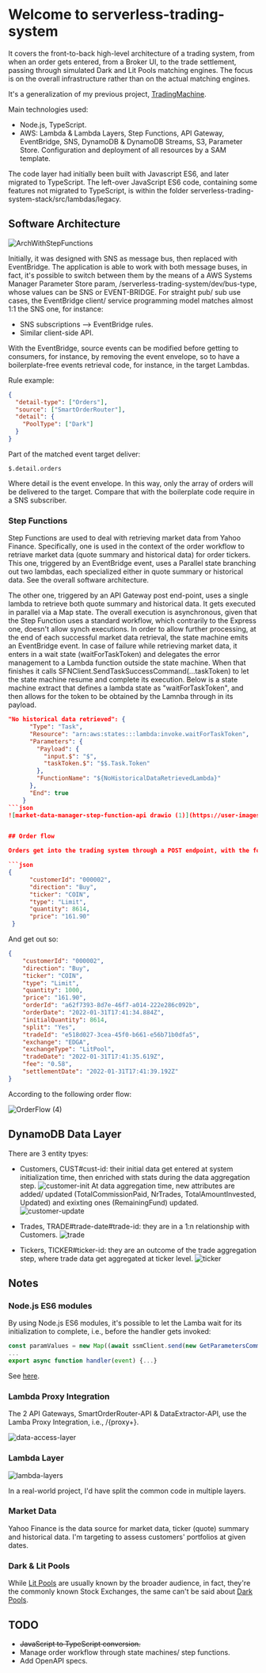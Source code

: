 # Welcome to serverless-trading-system

It covers the front-to-back high-level architecture of a trading system, from when an order gets entered, from a Broker UI, to the trade settlement, passing through simulated Dark and Lit Pools matching engines. The focus is on the overall infrastructure rather than on the actual matching engines. 

It's a generalization of my previous project, [TradingMachine](https://github.com/NicolaNardino/TradingMachine).

Main technologies used:
- Node.js, TypeScript.
- AWS: Lambda & Lambda Layers, Step Functions, API Gateway, EventBridge, SNS, DynamoDB & DynamoDB Streams, S3, Parameter Store. Configuration and deployment of all resources by a SAM template.

The code layer had initially been built with Javascript ES6, and later migrated to TypeScript. The left-over JavaScript ES6 code, containing some features not migrated to TypeScript, is within the folder serverless-trading-system-stack/src/lambdas/legacy.

## Software Architecture

![ArchWithStepFunctions](https://user-images.githubusercontent.com/8766989/196050274-03998007-d187-425d-9393-9cd0ebbfdef3.jpg)

Initially, it was designed with SNS as message bus, then replaced with EventBridge. The application is able to work with both message buses, in fact, it's possible to switch between them by the means of a AWS Systems Manager Parameter Store param, /serverless-trading-system/dev/bus-type, whose values can be SNS or EVENT-BRIDGE. For straight pub/ sub use cases, the EventBridge client/ service programming model matches almost 1:1 the SNS one, for instance: 

- SNS subscriptions --> EventBridge rules.
- Similar client-side API.

With the EventBridge, source events can be modified before getting to consumers, for instance, by removing the event envelope, so to have a boilerplate-free events retrieval code, for instance, in the target Lambdas. 

Rule example:
```json
{
  "detail-type": ["Orders"],
  "source": ["SmartOrderRouter"],
  "detail": {
    "PoolType": ["Dark"]
  }
}
```
Part of the matched event target deliver:
```unix![market-data-manager-step-function-api (1)](https://user-images.githubusercontent.com/8766989/198897598-678ca9dc-d806-48fe-b375-def561d742bd.jpg)
$.detail.orders
```
Where detail is the event envelope. In this way, only the array of orders will be delivered to the target. Compare that with the boilerplate code require in a SNS subscriber.

### Step Functions

Step Functions are used to deal with retrieving market data from Yahoo Finance. 
Specifically, one is used in the context of the order workflow to retriave market data (quote summary and historical data) for order tickers. This one, triggered by an EventBridge event, uses a Parallel state branching out two lambdas, each specialized either in quote summary or historical data. See the overall software architecture.
 
The other one, triggered by an API Gateway post end-point, uses a single lambda to retrieve both quote summary and historical data. It gets executed in parallel via a Map state. The overall execution is asynchronous, given that the Step Function uses a standard workflow, which contrarily to the Express one, doesn't allow synch executions. In order to allow further processing, at the end of each successful market data retrieval, the state machine emits  an EventBridge event. 
In case of failure while retrieving market data, it enters in a wait state (waitForTaskToken) and delegates the error management to a Lambda function outside the state machine. When that finishes it calls SFNClient.SendTaskSuccessCommand(...taskToken) to let the state machine resume and complete its execution. 
Below is a state machine extract that defines a lambda state as "waitForTaskToken", and then allows for the token to be obtained by the Lamnba through in its payload. 

```json
"No historical data retrieved": {
      "Type": "Task",
      "Resource": "arn:aws:states:::lambda:invoke.waitForTaskToken",
      "Parameters": {
        "Payload": {
          "input.$": "$",
          "taskToken.$": "$$.Task.Token"
        },
        "FunctionName": "${NoHistoricalDataRetrievedLambda}"
      },
      "End": true
    }
```json
![market-data-manager-step-function-api drawio (1)](https://user-images.githubusercontent.com/8766989/209447628-524fea9b-a945-4813-b299-872f2f73d3ea.png)


## Order flow

Orders get into the trading system through a POST endpoint, with the following structure:

```json
{
      "customerId": "000002",
      "direction": "Buy",
      "ticker": "COIN",
      "type": "Limit",
      "quantity": 8614,
      "price": "161.90"
 }
```

And get out so:

```json
{
    "customerId": "000002",
    "direction": "Buy",
    "ticker": "COIN",
    "type": "Limit",
    "quantity": 1000,
    "price": "161.90",
    "orderId": "a62f7393-8d7e-46f7-a014-222e286c092b",
    "orderDate": "2022-01-31T17:41:34.884Z",
    "initialQuantity": 8614,
    "split": "Yes",
    "tradeId": "e518d027-3cea-45f0-b661-e56b71b0dfa5",
    "exchange": "EDGA",
    "exchangeType": "LitPool",
    "tradeDate": "2022-01-31T17:41:35.619Z",
    "fee": "0.58",
    "settlementDate": "2022-01-31T17:41:39.192Z"
}
```

According to the following order flow:

![OrderFlow (4)](https://user-images.githubusercontent.com/8766989/153770432-69f151e2-face-45de-8d72-0b5cc5551314.jpg)

## DynamoDB Data Layer

There are 3 entity tpyes:
- Customers, CUST#cust-id: their initial data get entered at system initialization time, then enriched with stats during the data aggregation step.
      ![customer-init](https://user-images.githubusercontent.com/8766989/152694585-c5ab7037-0954-4a8a-af28-4fdd046368d5.png)
      At data aggregation time, new attributes are added/ updated (TotalCommissionPaid, NrTrades, TotalAmountInvested, Updated) and exixting ones (RemainingFund) updated.
      ![customer-update](https://user-images.githubusercontent.com/8766989/152694587-a1a6fcf4-198e-4418-80cf-3435073fff80.png)
     
- Trades, TRADE#trade-date#trade-id: they are in a 1:n relationship with Customers.
      ![trade](https://user-images.githubusercontent.com/8766989/152694589-f1440cde-2383-49b2-b55a-26c0a0022479.png)
      
- Tickers, TICKER#ticker-id: they are an outcome of the trade aggregation step, where trade data get aggregated at ticker level.
      ![ticker](https://user-images.githubusercontent.com/8766989/152694588-a1a7e492-5139-4dc6-9e4e-9422eaad8e47.png)

## Notes

### Node.js ES6 modules
By using Node.js ES6 modules, it's possible to let the Lamba wait for its initialization to complete, i.e., before the handler gets invoked:

```javascript
const paramValues = new Map((await ssmClient.send(new GetParametersCommand({Names: ['/darkpool/dev/order-dispatcher-topic-arn', '/darkpool/dev/darkpools']}))).Parameters.map(p => [p.Name, p.Value]));
...
export async function handler(event) {...}
```
See [here](https://aws.amazon.com/blogs/compute/using-node-js-es-modules-and-top-level-await-in-aws-lambda/).

### Lambda Proxy Integration
The 2 API Gateways, SmartOrderRouter-API & DataExtractor-API, use the Lamba Proxy Integration, i.e., /{proxy+}. 

![data-access-layer](https://user-images.githubusercontent.com/8766989/152656258-b3a5b64c-20f5-485b-8bf5-2d741e7635fa.jpg)

### Lambda Layer
![lambda-layers](https://user-images.githubusercontent.com/8766989/152656253-62478427-945a-48e4-b36b-ce0f648f50e0.jpg)

In a real-world project, I'd have split the common code in multiple layers.

### Market Data
Yahoo Finance is the data source for market data, ticker (quote) summary and historical data. 
I'm targeting to assess customers' portfolios at given dates.

### Dark & Lit Pools
While [Lit Pools](https://en.wikipedia.org/wiki/Lit_pool) are usually known by the broader audience, in fact, they're the commonly known Stock Exchanges, the same can't be said about [Dark Pools](https://en.wikipedia.org/wiki/Dark_pool).



## TODO

- ~~JavaScript to TypeScript conversion.~~
- Manage order workflow through state machines/ step functions.
- Add OpenAPI specs.
